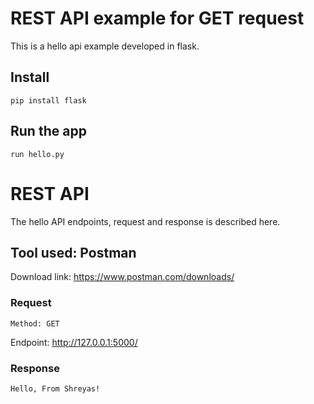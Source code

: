 
# REST API example for GET request

This is a hello api example developed in flask.


## Install

    pip install flask

## Run the app
    run hello.py

# REST API

The hello API endpoints, request and response is described here.

## Tool used: Postman

Download link: https://www.postman.com/downloads/

### Request

`Method: GET`


Endpoint: http://127.0.0.1:5000/



### Response

    Hello, From Shreyas!

